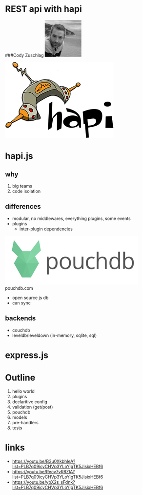 # REST api with hapi

###Cody Zuschlag
![cody](images/cody1_bw_100px.jpg)



![hapi logo](images/hapi.png)

# hapi.js


## why

1. big teams
2. code isolation


## differences

* modular, no middlewares, everything plugins, some events
* plugins
  * inter-plugin dependencies



![pouchdb logo](images/pouchdb.png)
pouchdb.com

* open source js db
* can sync


## backends
* couchdb
* leveldb/leveldown (in-memory, sqlite, sql)



# express.js



# Outline
1. hello world
2. plugins
3. declaritive config
4. validation (get/post)
5. pouchdb
6. models
7. pre-handlers
8. tests



# links

* https://youtu.be/B3u0XkbhleA?list=PLB7q09icyCHVp3YLoYigTK5JisixHEBf6
* https://youtu.be/Recv7vR8ZlA?list=PLB7q09icyCHVp3YLoYigTK5JisixHEBf6
* https://youtu.be/ybX2s_sFdnk?list=PLB7q09icyCHVp3YLoYigTK5JisixHEBf6

